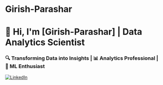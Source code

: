 # Girish-Parashar
# 👋 Hi, I'm [Girish-Parashar] | Data Analytics Scientist

### 🔍 Transforming Data into Insights | 📊 Analytics Professional | 🤖 ML Enthusiast

[![LinkedIn](https://img.shields.io/badge/LinkedIn-0077B5?style=for-the-badge&logo=linkedin&logoColor=white)](www.linkedin.com/in/girishparashar/)
